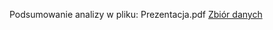 Podsumowanie analizy w pliku: Prezentacja.pdf
[Zbiór danych](https://www.kaggle.com/silicon99/dft-accident-data)